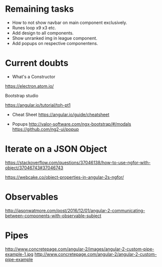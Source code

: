 # Remaining tasks
- How to not show navbar on main component exclusively.
- Runes loop x9 x3 etc.
- Add design to all components.
- Show unranked img in league component.
- Add popups on respective componentens.

# Current doubts
- What's a Constructor

https://electron.atom.io/

Bootstrap studio

https://angular.io/tutorial/toh-pt1

- Cheat Sheet
https://angular.io/guide/cheatsheet

- Popups 
http://valor-software.com/ngx-bootstrap/#/modals
https://github.com/ng2-ui/popup

# Iterate on a JSON Object
https://stackoverflow.com/questions/37046138/how-to-use-ngfor-with-object/37046743#37046743

https://webcake.co/object-properties-in-angular-2s-ngfor/

# Observables
http://jasonwatmore.com/post/2016/12/01/angular-2-communicating-between-components-with-observable-subject

# Pipes
http://www.concretepage.com/angular-2/images/angular-2-custom-pipe-example-1.jpg
http://www.concretepage.com/angular-2/angular-2-custom-pipe-example